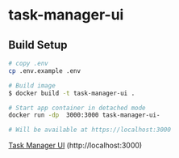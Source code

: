 # task-manager-ui

## Build Setup

```bash
# copy .env
cp .env.example .env

# Build image
$ docker build -t task-manager-ui . 

# Start app container in detached mode
docker run -dp  3000:3000 task-manager-ui-

# Will be available at https://localhost:3000
```
[Task Manager UI](https://localhost:3000) (http://localhost:3000)

